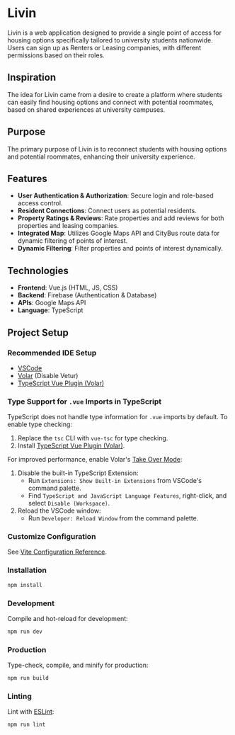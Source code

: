 # Livin

Livin is a web application designed to provide a single point of access for housing options specifically tailored to university students nationwide. Users can sign up as Renters or Leasing companies, with different permissions based on their roles.

## Inspiration

The idea for Livin came from a desire to create a platform where students can easily find housing options and connect with potential roommates, based on shared experiences at university campuses.

## Purpose

The primary purpose of Livin is to reconnect students with housing options and potential roommates, enhancing their university experience.

## Features

- **User Authentication & Authorization**: Secure login and role-based access control.
- **Resident Connections**: Connect users as potential residents.
- **Property Ratings & Reviews**: Rate properties and add reviews for both properties and leasing companies.
- **Integrated Map**: Utilizes Google Maps API and CityBus route data for dynamic filtering of points of interest.
- **Dynamic Filtering**: Filter properties and points of interest dynamically.

## Technologies

- **Frontend**: Vue.js (HTML, JS, CSS)
- **Backend**: Firebase (Authentication & Database)
- **APIs**: Google Maps API
- **Language**: TypeScript

## Project Setup

### Recommended IDE Setup

- [VSCode](https://code.visualstudio.com/) 
- [Volar](https://marketplace.visualstudio.com/items?itemName=Vue.volar) (Disable Vetur)
- [TypeScript Vue Plugin (Volar)](https://marketplace.visualstudio.com/items?itemName=Vue.vscode-typescript-vue-plugin)

### Type Support for `.vue` Imports in TypeScript

TypeScript does not handle type information for `.vue` imports by default. To enable type checking:

1. Replace the `tsc` CLI with `vue-tsc` for type checking.
2. Install [TypeScript Vue Plugin (Volar)](https://marketplace.visualstudio.com/items?itemName=Vue.vscode-typescript-vue-plugin).

For improved performance, enable Volar's [Take Over Mode](https://github.com/johnsoncodehk/volar/discussions/471#discussioncomment-1361669):

1. Disable the built-in TypeScript Extension:
   - Run `Extensions: Show Built-in Extensions` from VSCode's command palette.
   - Find `TypeScript and JavaScript Language Features`, right-click, and select `Disable (Workspace)`.
2. Reload the VSCode window:
   - Run `Developer: Reload Window` from the command palette.

### Customize Configuration

See [Vite Configuration Reference](https://vitejs.dev/config/).

### Installation

```sh
npm install
```

### Development

Compile and hot-reload for development:

```sh
npm run dev
```

### Production

Type-check, compile, and minify for production:

```sh
npm run build
```

### Linting

Lint with [ESLint](https://eslint.org/):

```sh
npm run lint
```



